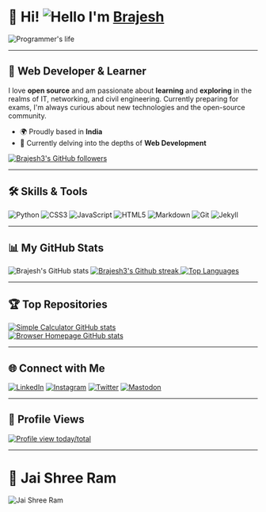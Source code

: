 # 🚀 Hi! ![Hello](https://user-images.githubusercontent.com/18350557/176309783-0785949b-9127-417c-8b55-ab5a4333674e.gif) I'm [Brajesh](https://github.com/Brajesh3) 

![Programmer's life](https://i.giphy.com/f3iwJFOVOwuy7K6FFw.webp)

---

## 🌟 Web Developer & Learner
I love **open source** and am passionate about **learning** and **exploring** in the realms of IT, networking, and civil engineering. Currently preparing for exams, I'm always curious about new technologies and the open-source community.

* 🌍 Proudly based in **India**
* 🧠 Currently delving into the depths of **Web Development**

<a href="https://www.github.com/Brajesh3" target="_blank" rel="noreferrer">
  <img src="https://img.shields.io/github/followers/Brajesh3?logo=github&style=for-the-badge&color=cba6f7&labelColor=1e1e2e" alt="Brajesh3's GitHub followers" />
</a>

---

## 🛠️ Skills & Tools
![Python](https://img.shields.io/static/v1?style=for-the-badge&message=Python&color=cba6f7&logo=Python&logoColor=1e1e2e&label=)
![CSS3](https://img.shields.io/static/v1?style=for-the-badge&message=CSS3&color=94e2d5&logo=CSS3&logoColor=1e1e2e&label=)
![JavaScript](https://img.shields.io/static/v1?style=for-the-badge&message=JavaScript&color=f5c2e7&logo=javascript&logoColor=1e1e2e&label=)
![HTML5](https://img.shields.io/static/v1?style=for-the-badge&message=HTML5&color=f38ba8&logo=HTML5&logoColor=1e1e2e&label=)
![Markdown](https://img.shields.io/static/v1?style=for-the-badge&message=Markdown&color=cdd6f4&logo=Markdown&logoColor=1e1e2e&label=)
![Git](https://img.shields.io/static/v1?style=for-the-badge&message=Git&color=eba0ac&logo=Git&logoColor=1e1e2e&label=)
![Jekyll](https://img.shields.io/static/v1?style=for-the-badge&message=Jekyll&color=cba6f7&logo=Jekyll&logoColor=1e1e2e&label=)

---

## 📊 My GitHub Stats
![Brajesh's GitHub stats](https://github-readme-stats.vercel.app/api?username=brajesh3&show_icons=true&theme=catppuccin_mocha&show=reviews,discussions_started,discussions_answered,prs_merged,prs_merged_percentage)
<a href="https://www.github.com/Brajesh3">
  <img src="https://github-readme-streak-stats.herokuapp.com/?user=brajesh3&theme=catppuccin_mocha&hide_border=true" alt="Brajesh3's Github streak" />
</a>
<a href="https://github.com/Brajesh3" align="left">
  <img src="https://github-readme-stats.vercel.app/api/top-langs/?username=Brajesh3&langs_count=10&theme=catppuccin_mocha&hide_border=true&locale=en&custom_title=Top%20Languages" alt="Top Languages" />
</a>

---

## 🏆 Top Repositories
<div class="image-container">
  <a href="https://github.com/Brajesh3/Simple_Calculator">
    <img src="https://github-readme-stats.vercel.app/api/pin/?username=Brajesh3&repo=Simple_Calculator&theme=catppuccin_mocha&hide_border=true&locale=en" alt="Simple Calculator GitHub stats" />
  </a>
</div>
<div class="image-container">
  <a href="https://github.com/Brajesh3/Browser_homepage">
    <img src="https://github-readme-stats.vercel.app/api/pin/?username=Brajesh3&repo=Browser_homepage&theme=catppuccin_mocha&hide_border=true&locale=en" alt="Browser Homepage GitHub stats" />
  </a>
</div>

---

## 🌐 Connect with Me
[![LinkedIn](https://img.shields.io/badge/LinkedIn-Connect-cba6f7?style=for-the-badge&logo=linkedin&logoColor=1e1e2e)](https://www.linkedin.com/in/brajesh-kumar-056b75277)
[![Instagram](https://img.shields.io/badge/Instagram-Follow-f5c2e7?style=for-the-badge&logo=instagram&logoColor=1e1e2e)](https://www.instagram.com/brajesh_kr3)
[![Twitter](https://img.shields.io/badge/Twitter-Follow-a6e3a1?style=for-the-badge&logo=twitter&logoColor=1e1e2e)](https://www.twitter.com/Brajesh_kr3)
[![Mastodon](https://img.shields.io/badge/Mastodon-Follow-94e2d5?style=for-the-badge&logo=mastodon&logoColor=1e1e2e)](https://mastodon.social/@Looter_)

---

## 👀 Profile Views
[![Profile view today/total](https://hits.seeyoufarm.com/api/count/incr/badge.svg?url=https%3A%2F%2Fgithub.com%2Fbrajesh3%2Fbrajesh3&count_bg=%23cba6f7&title_bg=%231e1e2e&title=Profile%20views%20today%2Ftotal&edge_flat=false)](https://github.com/brajesh3)

---

# 🚩 Jai Shree Ram
![Jai Shree Ram](https://i.giphy.com/0nl1a9rt1Ep2dIbQJD.webp)
